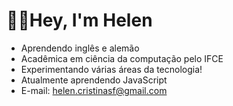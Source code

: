 # 💁‍♀️Hey, I'm Helen
- Aprendendo inglês e alemão 
- Acadêmica em ciência da computação pelo IFCE
- Experimentando várias áreas da tecnologia!
- Atualmente aprendendo JavaScript
- E-mail: helen.cristinasf@gmail.com

<!---
helygg/helygg is a ✨ special ✨ repository because its `README.md` (this file) appears on your GitHub profile.
You can click the Preview link to take a look at your changes.
--->
